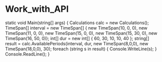 # Work_with_API
 static void Main(string[] args)
        {
            Calculations calc = new Calculations();
            TimeSpan[] interval = new TimeSpan[] { new TimeSpan(10, 0, 0), 
                                                   new TimeSpan(11, 0, 0), 
                                                   new TimeSpan(15, 0, 0), 
                                                   new TimeSpan(15, 30, 0), 
                                                   new TimeSpan(16, 50, 0)};
            int[] dur = new int[] { 60, 30, 10, 10, 40 };
            string[] result = calc.AvailablePeriods(interval, dur, new TimeSpan(8,0,0), new TimeSpan(18,0,0), 30);
            foreach (string s in result)
            {
                Console.WriteLine(s);
            }
            Console.ReadLine();
        }
